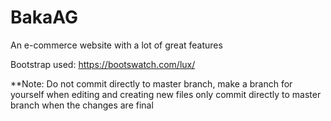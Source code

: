 # BakaAG
An e-commerce website with a lot of great features


Bootstrap used: https://bootswatch.com/lux/

**Note: Do not commit directly to master branch, make a 
        branch for yourself when editing and creating new files
        only commit directly to master branch when the changes are final

